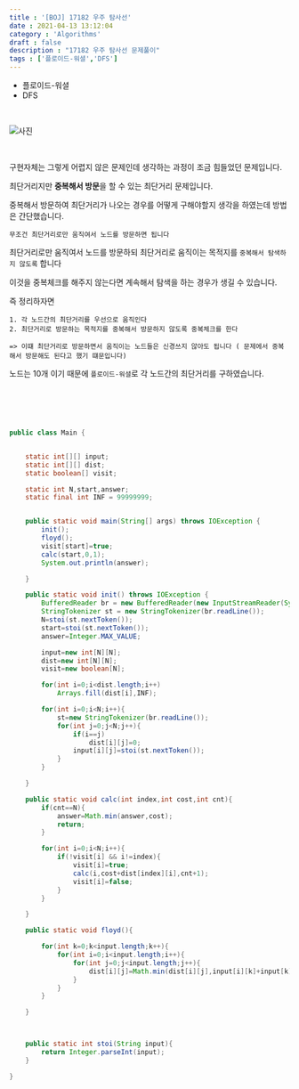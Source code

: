 ```yaml
---
title : '[BOJ] 17182 우주 탐사선'
date : 2021-04-13 13:12:04
category : 'Algorithms'
draft : false
description : "17182 우주 탐사선 문제풀이"
tags : ['플로이드-워셜','DFS']
---
```


* 플로이드-워셜
* DFS

<br/>

![사진](https://user-images.githubusercontent.com/57346393/114516188-1ce96b00-9c78-11eb-9ecd-09f7519b6090.png)

<br/>

구현자체는 그렇게 어렵지 않은 문제인데 생각하는 과정이 조금 힘들었던 문제입니다.

최단거리지만 **중복해서 방문**을 할 수 있는 최단거리 문제입니다.

중복해서 방문하여 최단거리가 나오는 경우를 어떻게 구해야할지 생각을 하였는데 방법은 간단했습니다.

`무조건 최단거리로만 움직여서 노드를 방문하면 됩니다`

최단거리로만 움직여서 노드를 방문하되 최단거리로 움직이는 목적지를 `중복해서 탐색하지 않도록` 합니다

이것을 중복체크를 해주지 않는다면 계속해서 탐색을 하는 경우가 생길 수 있습니다.

즉 정리하자면

```
1. 각 노드간의 최단거리를 우선으로 움직인다
2. 최단거리로 방문하는 목적지를 중복해서 방문하지 않도록 중복체크를 한다

=> 이떄 최단거리로 방문하면서 움직이는 노드들은 신경쓰지 않아도 됩니다 ( 문제에서 중복해서 방문해도 된다고 했기 떄문입니다)

```

노드는 10개 이기 때문에 `플로이드-워셜`로 각 노드간의 최단거리를 구하였습니다.

<br/>



<br/>

```java


public class Main {


    static int[][] input;
    static int[][] dist;
    static boolean[] visit;

    static int N,start,answer;
    static final int INF = 99999999;


    public static void main(String[] args) throws IOException {
        init();
        floyd();
        visit[start]=true;
        calc(start,0,1);
        System.out.println(answer);

    }

    public static void init() throws IOException {
        BufferedReader br = new BufferedReader(new InputStreamReader(System.in));
        StringTokenizer st = new StringTokenizer(br.readLine());
        N=stoi(st.nextToken());
        start=stoi(st.nextToken());
        answer=Integer.MAX_VALUE;

        input=new int[N][N];
        dist=new int[N][N];
        visit=new boolean[N];

        for(int i=0;i<dist.length;i++)
            Arrays.fill(dist[i],INF);

        for(int i=0;i<N;i++){
            st=new StringTokenizer(br.readLine());
            for(int j=0;j<N;j++){
                if(i==j)
                    dist[i][j]=0;
                input[i][j]=stoi(st.nextToken());
            }
        }

    }

    public static void calc(int index,int cost,int cnt){
        if(cnt==N){
            answer=Math.min(answer,cost);
            return;
        }

        for(int i=0;i<N;i++){
            if(!visit[i] && i!=index){
                visit[i]=true;
                calc(i,cost+dist[index][i],cnt+1);
                visit[i]=false;
            }
        }

    }

    public static void floyd(){

        for(int k=0;k<input.length;k++){
            for(int i=0;i<input.length;i++){
                for(int j=0;j<input.length;j++){
                    dist[i][j]=Math.min(dist[i][j],input[i][k]+input[k][j]);
                }
            }
        }

    }



    public static int stoi(String input){
        return Integer.parseInt(input);
    }

}

```


